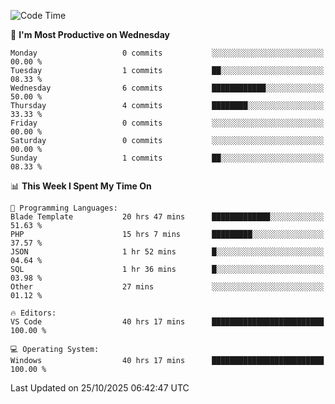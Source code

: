 <!--START_SECTION:waka-->
![Code Time](http://img.shields.io/badge/Code%20Time-6%2C191%20hrs%2040%20mins-blue)

📅 **I'm Most Productive on Wednesday** 

```text
Monday                   0 commits           ░░░░░░░░░░░░░░░░░░░░░░░░░   00.00 % 
Tuesday                  1 commits           ██░░░░░░░░░░░░░░░░░░░░░░░   08.33 % 
Wednesday                6 commits           ████████████░░░░░░░░░░░░░   50.00 % 
Thursday                 4 commits           ████████░░░░░░░░░░░░░░░░░   33.33 % 
Friday                   0 commits           ░░░░░░░░░░░░░░░░░░░░░░░░░   00.00 % 
Saturday                 0 commits           ░░░░░░░░░░░░░░░░░░░░░░░░░   00.00 % 
Sunday                   1 commits           ██░░░░░░░░░░░░░░░░░░░░░░░   08.33 % 
```


📊 **This Week I Spent My Time On** 

```text
💬 Programming Languages: 
Blade Template           20 hrs 47 mins      █████████████░░░░░░░░░░░░   51.63 % 
PHP                      15 hrs 7 mins       █████████░░░░░░░░░░░░░░░░   37.57 % 
JSON                     1 hr 52 mins        █░░░░░░░░░░░░░░░░░░░░░░░░   04.64 % 
SQL                      1 hr 36 mins        █░░░░░░░░░░░░░░░░░░░░░░░░   03.98 % 
Other                    27 mins             ░░░░░░░░░░░░░░░░░░░░░░░░░   01.12 % 

🔥 Editors: 
VS Code                  40 hrs 17 mins      █████████████████████████   100.00 % 

💻 Operating System: 
Windows                  40 hrs 17 mins      █████████████████████████   100.00 % 
```


 Last Updated on 25/10/2025 06:42:47 UTC
<!--END_SECTION:waka-->
